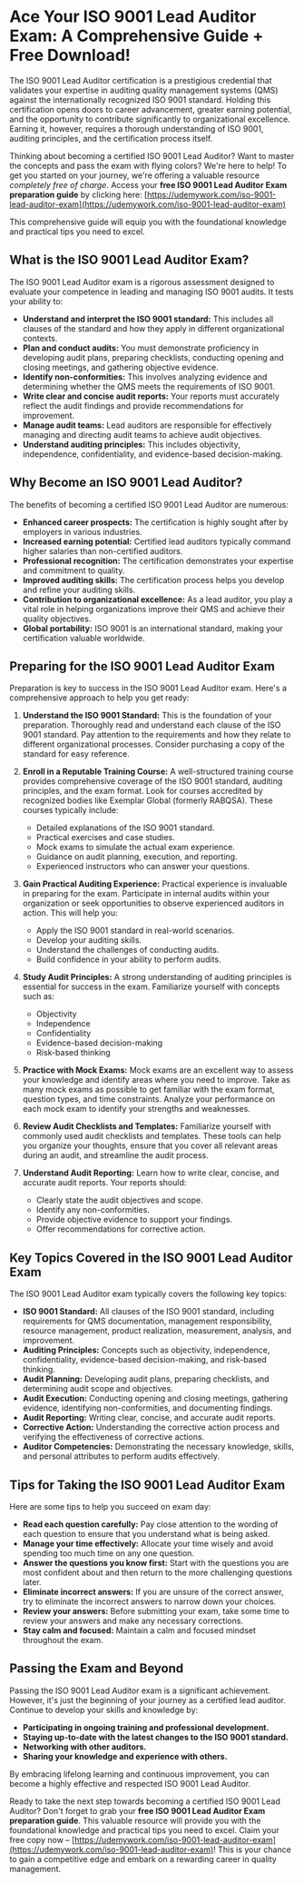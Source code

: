 # Ace Your ISO 9001 Lead Auditor Exam: A Comprehensive Guide + Free Download!

The ISO 9001 Lead Auditor certification is a prestigious credential that validates your expertise in auditing quality management systems (QMS) against the internationally recognized ISO 9001 standard. Holding this certification opens doors to career advancement, greater earning potential, and the opportunity to contribute significantly to organizational excellence. Earning it, however, requires a thorough understanding of ISO 9001, auditing principles, and the certification process itself.

Thinking about becoming a certified ISO 9001 Lead Auditor? Want to master the concepts and pass the exam with flying colors? We're here to help! To get you started on your journey, we're offering a valuable resource *completely free of charge*. Access your **free ISO 9001 Lead Auditor Exam preparation guide** by clicking here: [https://udemywork.com/iso-9001-lead-auditor-exam](https://udemywork.com/iso-9001-lead-auditor-exam)

This comprehensive guide will equip you with the foundational knowledge and practical tips you need to excel.

## What is the ISO 9001 Lead Auditor Exam?

The ISO 9001 Lead Auditor exam is a rigorous assessment designed to evaluate your competence in leading and managing ISO 9001 audits. It tests your ability to:

*   **Understand and interpret the ISO 9001 standard:** This includes all clauses of the standard and how they apply in different organizational contexts.
*   **Plan and conduct audits:** You must demonstrate proficiency in developing audit plans, preparing checklists, conducting opening and closing meetings, and gathering objective evidence.
*   **Identify non-conformities:** This involves analyzing evidence and determining whether the QMS meets the requirements of ISO 9001.
*   **Write clear and concise audit reports:** Your reports must accurately reflect the audit findings and provide recommendations for improvement.
*   **Manage audit teams:** Lead auditors are responsible for effectively managing and directing audit teams to achieve audit objectives.
*   **Understand auditing principles:** This includes objectivity, independence, confidentiality, and evidence-based decision-making.

## Why Become an ISO 9001 Lead Auditor?

The benefits of becoming a certified ISO 9001 Lead Auditor are numerous:

*   **Enhanced career prospects:** The certification is highly sought after by employers in various industries.
*   **Increased earning potential:** Certified lead auditors typically command higher salaries than non-certified auditors.
*   **Professional recognition:** The certification demonstrates your expertise and commitment to quality.
*   **Improved auditing skills:** The certification process helps you develop and refine your auditing skills.
*   **Contribution to organizational excellence:** As a lead auditor, you play a vital role in helping organizations improve their QMS and achieve their quality objectives.
*   **Global portability:** ISO 9001 is an international standard, making your certification valuable worldwide.

## Preparing for the ISO 9001 Lead Auditor Exam

Preparation is key to success in the ISO 9001 Lead Auditor exam. Here's a comprehensive approach to help you get ready:

1.  **Understand the ISO 9001 Standard:** This is the foundation of your preparation. Thoroughly read and understand each clause of the ISO 9001 standard. Pay attention to the requirements and how they relate to different organizational processes. Consider purchasing a copy of the standard for easy reference.

2.  **Enroll in a Reputable Training Course:** A well-structured training course provides comprehensive coverage of the ISO 9001 standard, auditing principles, and the exam format. Look for courses accredited by recognized bodies like Exemplar Global (formerly RABQSA). These courses typically include:
    *   Detailed explanations of the ISO 9001 standard.
    *   Practical exercises and case studies.
    *   Mock exams to simulate the actual exam experience.
    *   Guidance on audit planning, execution, and reporting.
    *   Experienced instructors who can answer your questions.

3.  **Gain Practical Auditing Experience:** Practical experience is invaluable in preparing for the exam. Participate in internal audits within your organization or seek opportunities to observe experienced auditors in action. This will help you:
    *   Apply the ISO 9001 standard in real-world scenarios.
    *   Develop your auditing skills.
    *   Understand the challenges of conducting audits.
    *   Build confidence in your ability to perform audits.

4.  **Study Audit Principles:** A strong understanding of auditing principles is essential for success in the exam. Familiarize yourself with concepts such as:
    *   Objectivity
    *   Independence
    *   Confidentiality
    *   Evidence-based decision-making
    *   Risk-based thinking

5.  **Practice with Mock Exams:** Mock exams are an excellent way to assess your knowledge and identify areas where you need to improve. Take as many mock exams as possible to get familiar with the exam format, question types, and time constraints. Analyze your performance on each mock exam to identify your strengths and weaknesses.

6.  **Review Audit Checklists and Templates:** Familiarize yourself with commonly used audit checklists and templates. These tools can help you organize your thoughts, ensure that you cover all relevant areas during an audit, and streamline the audit process.

7.  **Understand Audit Reporting:** Learn how to write clear, concise, and accurate audit reports. Your reports should:
    *   Clearly state the audit objectives and scope.
    *   Identify any non-conformities.
    *   Provide objective evidence to support your findings.
    *   Offer recommendations for corrective action.

## Key Topics Covered in the ISO 9001 Lead Auditor Exam

The ISO 9001 Lead Auditor exam typically covers the following key topics:

*   **ISO 9001 Standard:** All clauses of the ISO 9001 standard, including requirements for QMS documentation, management responsibility, resource management, product realization, measurement, analysis, and improvement.
*   **Auditing Principles:** Concepts such as objectivity, independence, confidentiality, evidence-based decision-making, and risk-based thinking.
*   **Audit Planning:** Developing audit plans, preparing checklists, and determining audit scope and objectives.
*   **Audit Execution:** Conducting opening and closing meetings, gathering evidence, identifying non-conformities, and documenting findings.
*   **Audit Reporting:** Writing clear, concise, and accurate audit reports.
*   **Corrective Action:** Understanding the corrective action process and verifying the effectiveness of corrective actions.
*   **Auditor Competencies:** Demonstrating the necessary knowledge, skills, and personal attributes to perform audits effectively.

## Tips for Taking the ISO 9001 Lead Auditor Exam

Here are some tips to help you succeed on exam day:

*   **Read each question carefully:** Pay close attention to the wording of each question to ensure that you understand what is being asked.
*   **Manage your time effectively:** Allocate your time wisely and avoid spending too much time on any one question.
*   **Answer the questions you know first:** Start with the questions you are most confident about and then return to the more challenging questions later.
*   **Eliminate incorrect answers:** If you are unsure of the correct answer, try to eliminate the incorrect answers to narrow down your choices.
*   **Review your answers:** Before submitting your exam, take some time to review your answers and make any necessary corrections.
*   **Stay calm and focused:** Maintain a calm and focused mindset throughout the exam.

## Passing the Exam and Beyond

Passing the ISO 9001 Lead Auditor exam is a significant achievement. However, it's just the beginning of your journey as a certified lead auditor. Continue to develop your skills and knowledge by:

*   **Participating in ongoing training and professional development.**
*   **Staying up-to-date with the latest changes to the ISO 9001 standard.**
*   **Networking with other auditors.**
*   **Sharing your knowledge and experience with others.**

By embracing lifelong learning and continuous improvement, you can become a highly effective and respected ISO 9001 Lead Auditor.

Ready to take the next step towards becoming a certified ISO 9001 Lead Auditor? Don't forget to grab your **free ISO 9001 Lead Auditor Exam preparation guide**. This valuable resource will provide you with the foundational knowledge and practical tips you need to excel. Claim your free copy now – [https://udemywork.com/iso-9001-lead-auditor-exam](https://udemywork.com/iso-9001-lead-auditor-exam)! This is your chance to gain a competitive edge and embark on a rewarding career in quality management.
